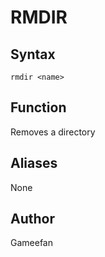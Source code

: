 # RMDIR
## Syntax
```rmdir <name>```
## Function
Removes a directory
## Aliases
None
## Author
Gameefan